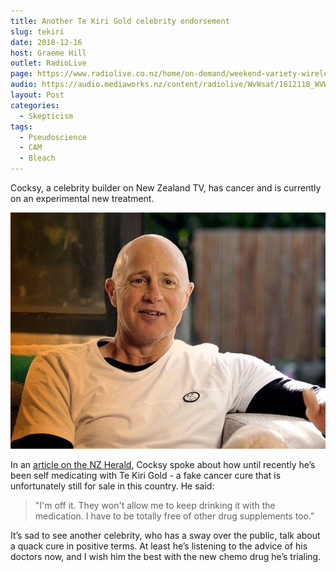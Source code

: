 ```yaml
---
title: Another Te Kiri Gold celebrity endorsement
slug: tekiri
date: 2018-12-16
host: Graeme Hill
outlet: RadioLive
page: https://www.radiolive.co.nz/home/on-demand/weekend-variety-wireless/2018/12/weekend-variety-wireless--in-case-you-missed-sunday-161218-final.html
audio: https://audio.mediaworks.nz/content/radiolive/WvWsat/1612118_WVW_Skepticalthoughts.mp3
layout: Post
categories:
  - Skepticism
tags:
  - Pseudoscience
  - CAM
  - Bleach
---
```


Cocksy, a celebrity builder on New Zealand TV, has cancer and is currently on an experimental new treatment.

<!-- more -->
![Cocksy](./John-Cocksy-Cocks.jpg)

In an [article on the NZ Herald](https://www.nzherald.co.nz/entertainment/news/article.cfm?c_id=1501119&objectid=12173052), Cocksy spoke about how until recently he’s been self medicating with Te Kiri Gold - a fake cancer cure that is unfortunately still for sale in this country. He said:

> "I'm off it. They won't allow me to keep drinking it with the medication. I have to be totally free of other drug supplements too."

It’s sad to see another celebrity, who has a sway over the public, talk about a quack cure in positive terms. At least he’s listening to the advice of his doctors now, and I wish him the best with the new chemo drug he’s trialing.
